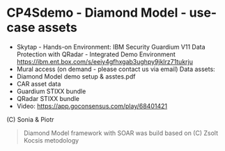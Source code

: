 # CP4Sdemo - Diamond Model - use-case assets

- Skytap - Hands-on Environment: IBM Security Guardium V11 Data Protection with QRadar - Integrated Demo Environment https://ibm.ent.box.com/s/eeiy4gfhxgab3ughpy9jklrz71tukrju
- Mural access (on demand - please contact us via email)
Data assets:
- Diamond Model demo setup & asstes.pdf
- CAR asset data
- Guardium STIXX bundle
- QRadar STIXX bundle
- Video: https://app.goconsensus.com/play/68401421

 (C) Sonia & Piotr

> Diamond Model framework with SOAR was build based on (C) Zsolt Kocsis metodology
 

